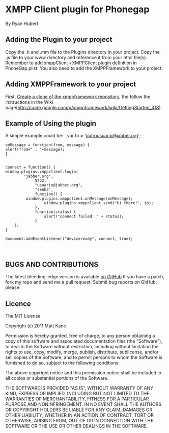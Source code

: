 # XMPP Client plugin for Phonegap #
By Ryan Hubert

## Adding the Plugin to your project ##
Copy the .h and .mm file to the Plugins directory in your project. Copy the .js file to your www directory and reference it from your html file(s). Remember to add xmppClient->XMPPClient plugin definition in PhoneGap.plist. You also need to add the XMPPFramework to your project.

## Adding XMPPFramework to your project ##
First, [Create a clone of the xmppframework repository](http://code.google.com/p/xmppframework/source/checkout), the follow the instructions in the Wiki page(http://code.google.com/p/xmppframework/wiki/GettingStarted_iOS). 

## Example of Using the plugin ##
A simple example could be:
`
    var to = 'outrousuario@jabber.org';

    onMessage = function(from, message) {
	alert(from+" : "+message);
    }
    
           
    connect = function() {
	window.plugins.xmppclient.login(
        	"jabber.org", 
                 5222,
                 "usuario@jabber.org",
                 "senha",
                 function() {
		     window.plugins.xmppclient.onMessage(onMessage);
                     window.plugins.xmppclient.send("Hi there!", to);
                 },
                 function(status) {
                     alert("connect failed: " + status);
                 }
        );
    }

    document.addEventListener("deviceready", connect, true);
`
## BUGS AND CONTRIBUTIONS ##
The latest bleeding-edge version is available [on GitHub](http://github.com/ascorbic/phonegap-plugins/tree/master/iPhone/)
If you have a patch, fork my repo and send me a pull request. Submit bug reports on GitHub, please.
	
## Licence ##

The MIT License

Copyright (c) 2011 Matt Kane

Permission is hereby granted, free of charge, to any person obtaining a copy
of this software and associated documentation files (the "Software"), to deal
in the Software without restriction, including without limitation the rights
to use, copy, modify, merge, publish, distribute, sublicense, and/or sell
copies of the Software, and to permit persons to whom the Software is
furnished to do so, subject to the following conditions:

The above copyright notice and this permission notice shall be included in
all copies or substantial portions of the Software.

THE SOFTWARE IS PROVIDED "AS IS", WITHOUT WARRANTY OF ANY KIND, EXPRESS OR
IMPLIED, INCLUDING BUT NOT LIMITED TO THE WARRANTIES OF MERCHANTABILITY,
FITNESS FOR A PARTICULAR PURPOSE AND NONINFRINGEMENT. IN NO EVENT SHALL THE
AUTHORS OR COPYRIGHT HOLDERS BE LIABLE FOR ANY CLAIM, DAMAGES OR OTHER
LIABILITY, WHETHER IN AN ACTION OF CONTRACT, TORT OR OTHERWISE, ARISING FROM,
OUT OF OR IN CONNECTION WITH THE SOFTWARE OR THE USE OR OTHER DEALINGS IN
THE SOFTWARE.

